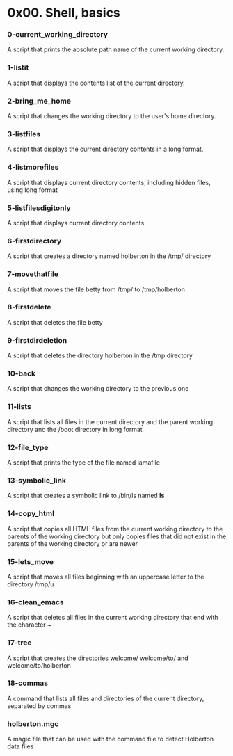 # 0x00. Shell, basics
### 0-current_working_directory
A script that prints the absolute path name of the current working directory.
### 1-listit
A script that displays the contents list of the current directory.
### 2-bring_me_home
A script that changes the working directory to the user's home directory.
### 3-listfiles
A script that displays the current directory contents in a long format.
### 4-listmorefiles
A script that displays current directory contents, including hidden files, using long format
### 5-listfilesdigitonly
A script that displays current directory contents
### 6-firstdirectory
A script that creates a directory named holberton in the /tmp/ directory
### 7-movethatfile
A script that moves the file betty from /tmp/ to /tmp/holberton
### 8-firstdelete
A script that deletes the file betty
### 9-firstdirdeletion
A script that deletes the directory holberton in the /tmp directory
### 10-back
A script that changes the working directory to the previous one
### 11-lists
A script that lists all files in the current directory and the parent working directory and the /boot directory in long format
### 12-file_type
A script that prints the type of the file named iamafile
### 13-symbolic_link
A script that creates a symbolic link to /bin/ls named __ls__
### 14-copy_html
A script that copies all HTML files from the current working directory to the parents of the working directory but only copies files that did not exist in the parents of the working directory or are newer
### 15-lets_move
A script that moves all files beginning with an uppercase letter to the directory /tmp/u
### 16-clean_emacs
A script that deletes all files in the current working directory that end with the character ~
### 17-tree
A script that creates the directories welcome/ welcome/to/ and welcome/to/holberton
### 18-commas
A command that lists all files and directories of the current directory, separated by commas
### holberton.mgc
A magic file that can be used with the command file to detect Holberton data files
